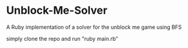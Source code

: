 Unblock-Me-Solver
=================

A Ruby implementation of a solver for the unblock me game using BFS

simply clone the repo and run "ruby main.rb"
